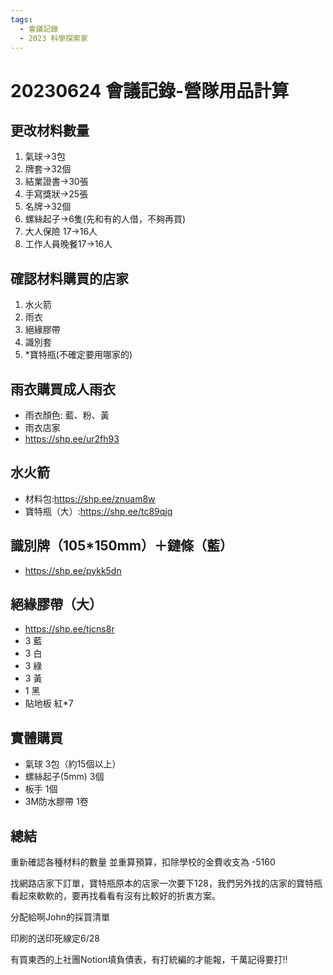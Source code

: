 ```yaml
---
tags:
  - 會議記錄
  - 2023 科學探索家
---
```

# 20230624 會議記錄-營隊用品計算

## 更改材料數量

1. 氣球->3包
2. 牌套->32個
3. 結業證書->30張
4. 手寫獎狀->25張
5. 名牌->32個
6. 螺絲起子->6隻(先和有的人借，不夠再買)
7. 大人保險 17->16人
8. 工作人員晚餐17->16人

## 確認材料購買的店家

1. 水火箭
2. 雨衣
3. 絕緣膠帶
4. 識別套
5. *寶特瓶(不確定要用哪家的)

## 雨衣購買成人雨衣

- 雨衣顏色: 藍、粉、黃
- 雨衣店家
- <https://shp.ee/ur2fh93>

## 水火箭

- 材料包:<https://shp.ee/znuam8w>
- 寶特瓶（大）:<https://shp.ee/tc89qjq>

## 識別牌（105*150mm）＋鏈條（藍）

- <https://shp.ee/pykk5dn>

## 絕緣膠帶（大）

- <https://shp.ee/tjcns8r>
- 3 藍
- 3 白
- 3 綠
- 3 黃
- 1 黑
- 貼地板 紅*7

## 實體購買

- 氣球 3包（約15個以上）
- 螺絲起子(5mm) 3個
- 板手 1個
- 3M防水膠帶 1卷

## 總結

重新確認各種材料的數量
並重算預算，扣除學校的金費收支為 -5160

找網路店家下訂單，寶特瓶原本的店家一次要下128，我們另外找的店家的寶特瓶看起來軟軟的，要再找看看有沒有比較好的折衷方案。

分配給啊John的採買清單

印刷的送印死線定6/28

有買東西的上社團Notion填負債表，有打統編的才能報，千萬記得要打!!
